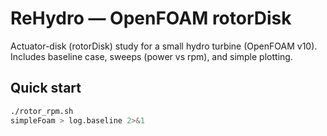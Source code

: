 # ReHydro — OpenFOAM rotorDisk

Actuator-disk (rotorDisk) study for a small hydro turbine (OpenFOAM v10).
Includes baseline case, sweeps (power vs rpm),
and simple plotting.

## Quick start
```bash
./rotor_rpm.sh
simpleFoam > log.baseline 2>&1
